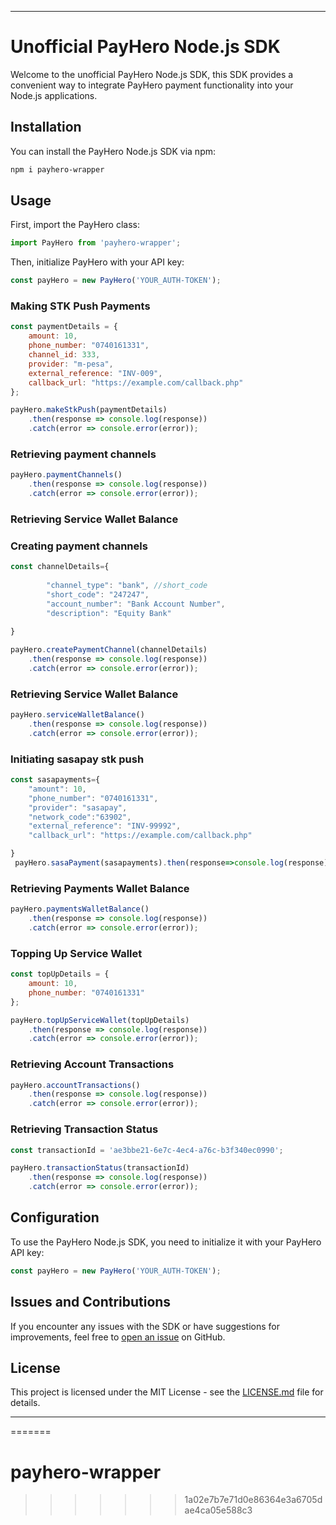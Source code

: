 

---

# Unofficial PayHero Node.js SDK

Welcome to the unofficial PayHero Node.js SDK, this SDK provides a convenient way to integrate PayHero payment functionality into your Node.js applications.

## Installation

You can install the PayHero Node.js SDK via npm:

```bash
npm i payhero-wrapper
```

## Usage

First, import the PayHero class:

```javascript
import PayHero from 'payhero-wrapper';
```

Then, initialize PayHero with your API key:

```javascript
const payHero = new PayHero('YOUR_AUTH-TOKEN');
```

### Making STK Push Payments

```javascript
const paymentDetails = {
    amount: 10,
    phone_number: "0740161331",
    channel_id: 333,
    provider: "m-pesa",
    external_reference: "INV-009",
    callback_url: "https://example.com/callback.php"
};

payHero.makeStkPush(paymentDetails)
    .then(response => console.log(response))
    .catch(error => console.error(error));
```

### Retrieving payment channels

```javascript
payHero.paymentChannels()
    .then(response => console.log(response))
    .catch(error => console.error(error));
```
### Retrieving Service Wallet Balance

### Creating payment channels

```javascript
const channelDetails={
    
        "channel_type": "bank", //short_code
        "short_code": "247247",
        "account_number": "Bank Account Number",
        "description": "Equity Bank"
      
}

payHero.createPaymentChannel(channelDetails)
    .then(response => console.log(response))
    .catch(error => console.error(error));
```
### Retrieving Service Wallet Balance

```javascript
payHero.serviceWalletBalance()
    .then(response => console.log(response))
    .catch(error => console.error(error));
```




### Initiating sasapay stk push

```javascript
const sasapayments={ 
    "amount": 10,
    "phone_number": "0740161331",
    "provider": "sasapay", 
    "network_code":"63902",
    "external_reference": "INV-99992",
    "callback_url": "https://example.com/callback.php"

}
 payHero.sasaPayment(sasapayments).then(response=>console.log(response)).catch(err=>console.log(err.message))

```

### Retrieving Payments Wallet Balance

```javascript
payHero.paymentsWalletBalance()
    .then(response => console.log(response))
    .catch(error => console.error(error));
```

### Topping Up Service Wallet

```javascript
const topUpDetails = {
    amount: 10,
    phone_number: "0740161331"
};

payHero.topUpServiceWallet(topUpDetails)
    .then(response => console.log(response))
    .catch(error => console.error(error));
```

### Retrieving Account Transactions

```javascript
payHero.accountTransactions()
    .then(response => console.log(response))
    .catch(error => console.error(error));
```

### Retrieving Transaction Status

```javascript
const transactionId = 'ae3bbe21-6e7c-4ec4-a76c-b3f340ec0990';

payHero.transactionStatus(transactionId)
    .then(response => console.log(response))
    .catch(error => console.error(error));
```

## Configuration

To use the PayHero Node.js SDK, you need to initialize it with your PayHero API key:

```javascript
const payHero = new PayHero('YOUR_AUTH-TOKEN');
```

## Issues and Contributions

If you encounter any issues with the SDK or have suggestions for improvements, feel free to [open an issue](https://github.com/moore100/payhero-wrapper/issues) on GitHub.

## License

This project is licensed under the MIT License - see the [LICENSE.md](LICENSE.md) file for details.

---



=======
# payhero-wrapper
>>>>>>> 1a02e7b7e71d0e86364e3a6705dae4ca05e588c3
